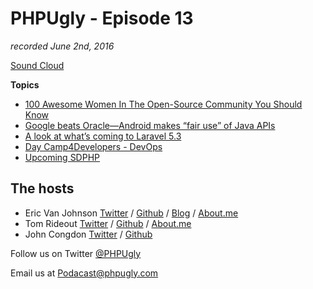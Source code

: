 # PHPUgly - Episode 13
*recorded June 2nd, 2016*

[Sound Cloud](https://soundcloud.com/phpugly/episode13)

**Topics**

* [100 Awesome Women In The Open-Source Community You Should Know](http://blog.sourced.tech/post/100-awesome-women-in-the-open-source-community-you-should-know/)
* [Google beats Oracle—Android makes “fair use” of Java APIs](http://arstechnica.com/tech-policy/2016/05/google-wins-trial-against-oracle-as-jury-finds-android-is-fair-use/)
* [A look at what’s coming to Laravel 5.3](https://laravel-news.com/2016/06/look-whats-coming-laravel-5-3/)
* [Day Camp4Developers - DevOps](https://daycamp4developers.com/)
* [Upcoming SDPHP](http://www.meetup.com/sandiegophp/)

## The hosts
* Eric Van Johnson [Twitter](https://twitter.com/shocm) / [Github](https://github.com/ericvanjohnson/) / [Blog](https://www.shocm.com) / [About.me](https://about.me/shocm) 
* Tom Rideout [Twitter](https://twitter.com/realrideout) / [Github](https://github.com/trideout/) / [About.me](https://about.me/thomasrideout)
* John Congdon [Twitter](https://twitter.com/johncongdon) / [Github](https://github.com/johncongdon) 

Follow us on Twitter [@PHPUgly](https://twitter.com/phpugly) 

Email us at [Podacast@phpugly.com](mailto:podcast@phpugly.com)
